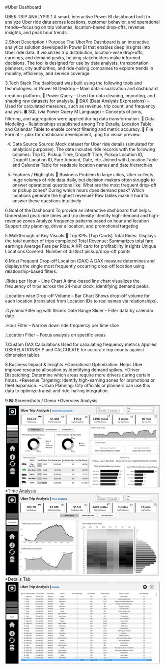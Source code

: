 #Uber Dashboard



UBER TRIP ANALYSIS
1.A smart, interactive Power BI dashboard built to analyze Uber ride data across locations, customer behavior, and operational trends—focusing on trip volumes, location-based drop-offs, revenue insights, and peak hour trends.

2.Short Description / Purpose
The UberPro Dashboard is an interactive analytics solution developed in Power BI that enables deep insights into Uber ride data. It visualizes trip distribution, location-wise drop-offs, earnings, and demand peaks, helping stakeholders make informed decisions. The tool is designed for use by data analysts, transportation planners, city authorities, and ride-hailing companies to explore trends in mobility, efficiency, and service coverage.

3.Tech Stack
The dashboard was built using the following tools and technologies:
📊 Power BI Desktop – Main data visualization and dashboard creation platform.
📂 Power Query – Used for data cleaning, importing, and shaping raw datasets for analysis.
🧠 DAX (Data Analysis Expressions) – Used for calculated measures, such as revenue, trip count, and frequency analysis.
🛢️ SQL (via Power Query M Language) – Concepts of joins, filtering, and aggregation were applied during data transformation.
🔗 Data Modeling – Relationships established among Trip Details, Location Table, and Calendar Table to enable correct filtering and metric accuracy.
📁 File Format – .pbix for dashboard development, .png for visual preview.

4. Data Source
Source: Mock dataset for Uber ride details (simulated for analytical purposes).
The data includes ride records with the following columns:
Trip ID, Pickup Time, Dropoff Time, Pickup Location ID, Dropoff Location ID, Fare Amount, Date, etc.
Joined with Location Table and Calendar Table for readable location names and date hierarchies.

5. Features / Highlights
💼 Business Problem
In large cities, Uber collects huge volumes of ride data daily, but decision-makers often struggle to answer operational questions like:
What are the most frequent drop-off or pickup zones?
During which hours does demand peak?
Which locations generate the highest revenue?
Raw tables make it hard to answer these questions intuitively.

6.Goal of the Dashboard
To provide an interactive dashboard that helps:
Understand peak ride times and trip density
Identify high-demand and high-revenue zones
Analyze frequency patterns based on hour and location
Support city planning, driver allocation, and promotional targeting

5.Walkthrough of Key Visuals
📌 Top KPIs (Top Cards)
Total Rides: Displays the total number of trips completed
Total Revenue: Summarizes total fare earnings
Average Fare per Ride: A KPI card for profitability insights
Unique Locations Covered: Number of distinct pickup/drop-off points

6.Most Frequent Drop-off Location (DAX)
A DAX measure determines and displays the single most frequently occurring drop-off location using relationship-based filters.

.Rides per Hour – Line Chart
A time-based line chart visualizes the frequency of trips across the 24-hour clock, identifying demand peaks.

.Location-wise Drop-off Volume – Bar Chart
Shows drop-off volume for each location (translated from Location IDs to real names via relationships).

.Dynamic Filtering with Slicers
Date Range Slicer – Filter data by calendar date

.Hour Filter – Narrow down ride frequency per time slice

.Location Filter – Focus analysis on specific areas

7.Custom DAX Calculations
Used for calculating frequency metrics
Applied USERELATIONSHIP and CALCULATE for accurate trip counts against dimension tables

8.Business Impact & Insights
*Operational Optimization: Helps Uber improve resource allocation by identifying demand spikes.
*Driver Dispatching: Determine which areas require more drivers during certain hours.
*Revenue Targeting: Identify high-earning zones for promotions or fleet expansion.
*Urban Planning: City officials or planners can use this data to optimize transit and ride-hailing integration.

9.🖼️ Screenshots / Demo
 *Overview Analysis 
![Overview](https://github.com/srihariyaswanth/DataAnalytics-UberDashboard/blob/main/Snapshot%20of%20Overview%20Analysis.png)
 *Time Analysis
![Time Analysis](https://github.com/srihariyaswanth/DataAnalytics-UberDashboard/blob/main/Snapshot%20of%20TimeAnalysis.png)
 *Details Tab
![Details](https://github.com/srihariyaswanth/DataAnalytics-UberDashboard/blob/main/Snapshot%20of%20Details.png)

